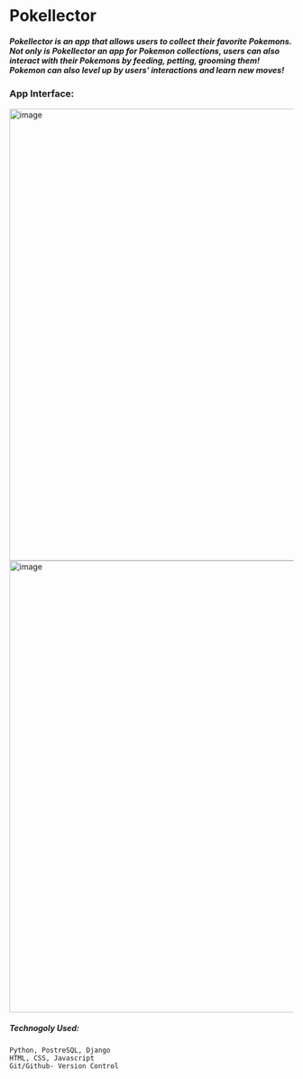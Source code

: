 # Pokellector
##### Pokellector is an app that allows users to collect their favorite Pokemons. Not only is Pokellector an app for Pokemon collections, users can also interact with their Pokemons by feeding, petting, grooming them! Pokemon can also level up by users' interactions and learn new moves!

### App Interface:
<img width="800" alt="image" src="https://user-images.githubusercontent.com/72634228/178934292-eedef4ac-a8f3-4dea-b815-97c46bc5b88d.png">
<img width="800" alt="image" src="https://user-images.githubusercontent.com/72634228/179475432-f2ff1f29-f731-463c-b867-158891205858.png">


##### Technogoly Used:
    Python, PostreSQL, Django
    HTML, CSS, Javascript
    Git/Github- Version Control
